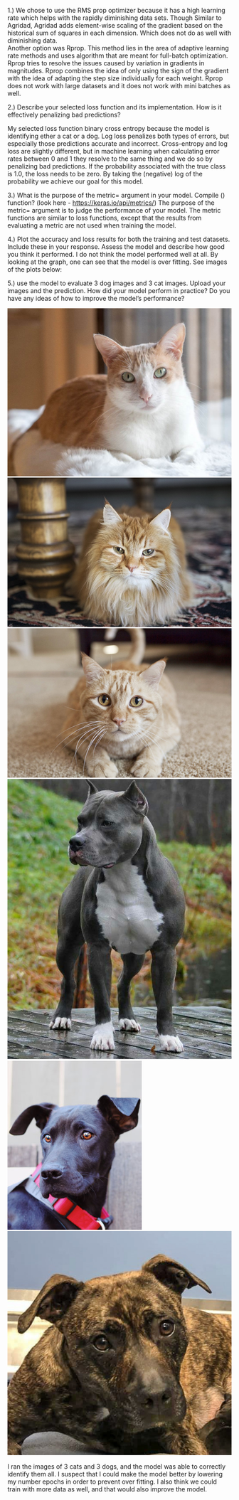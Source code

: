 1.)
 We chose to use the RMS prop optimizer because it has a high learning rate which helps with the rapidly diminishing data sets. Though Similar to Agridad, Agridad adds element-wise scaling of the gradient based on the historical sum of squares in each dimension. Which does not do as well with diminishing data.   
Another option was Rprop. This method lies in the area of adaptive learning rate methods and uses algorithm that are meant for full-batch optimization. Rprop tries to resolve the issues caused by variation in gradients in magnitudes. Rprop combines the idea of only using the sign of the gradient with the idea of adapting the step size individually for each weight. Rprop does not work with large datasets and it does not work with mini batches as well.

2.) Describe your selected loss function and its implementation.  How is it effectively 
penalizing bad predictions? 

My selected loss function binary cross entropy because the model is identifying ether a cat or a dog. Log loss penalizes both types of errors, but especially those predictions accurate and incorrect. Cross-entropy and log loss are slightly different, but in machine learning when calculating error rates between 0 and 1 they resolve to the same thing and we do so by penalizing bad predictions. If the probability associated with the true class is 1.0, the loss needs to be zero. By taking the (negative) log of the probability we achieve our goal for this model.

3.) What is the purpose of the metric= argument in your model. Compile () function? (look here - https://keras.io/api/metrics/)
The purpose of the metric= argument is to judge the performance of your model.
The metric functions are similar to loss functions, except that the results from evaluating a metric are not used when training the model. 

4.) Plot the accuracy and loss results for both the training and test datasets.  Include these in your response.  Assess the model and describe how good you think it performed.
I do not think the model performed well at all. By looking at the graph, one can see that the model is over fitting. See images of the plots below: 

5.)  use the model to evaluate 3 dog images and 3 cat images.  Upload your images and the prediction.  How did your model perform in practice?  Do you have any ideas of how to improve the model’s performance?

![Cat_2](https://github.com/Acejv21/Ace_Code/blob/master/Cat_2.jpg?raw=true)
![Cat_3](https://github.com/Acejv21/Ace_Code/blob/master/Cat_3.jpg?raw=true)
![cat-read-to-pounce-julie-austin-photography](https://github.com/Acejv21/Ace_Code/blob/master/cat-read-to-pounce-julie-austin-photography.jpg?raw=true)
![IMG_20170520_055548_741](https://github.com/Acejv21/Ace_Code/blob/master/IMG_20170520_055548_741.jpg?raw=true)
![Foster-Tesla](https://github.com/Acejv21/Ace_Code/blob/master/Foster-Tesla.jpg?raw=true)
![Dog_3](https://github.com/Acejv21/Ace_Code/blob/master/Dog_3.jpg?raw=true)


I ran the images of 3 cats and 3 dogs, and the model was able to correctly identify them all. I suspect that I could make the model better by lowering my number epochs in order to prevent over fitting. I also think we could train with more data as well, and that would also improve the model. 
